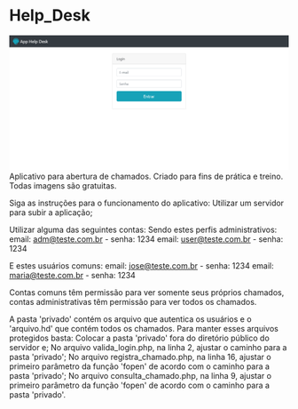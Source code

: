 # Help_Desk
<img src="img/help_desk.png" />
Aplicativo para abertura de chamados. Criado para fins de prática e treino. Todas imagens são gratuitas.

Siga as instruções para o funcionamento do aplicativo: 
Utilizar um servidor para subir a aplicação;

Utilizar alguma das seguintes contas:
Sendo estes perfis administrativos:
email: adm@teste.com.br - senha: 1234
email: user@teste.com.br - senha: 1234

E estes usuários comuns:
email: jose@teste.com.br - senha: 1234
email: maria@teste.com.br - senha: 1234

Contas comuns têm permissão para ver somente seus próprios chamados,
contas administrativas têm permissão para ver todos os chamados.

A pasta 'privado' contém os arquivo que autentica os usuários e o 'arquivo.hd' que contém todos os chamados.
Para manter esses arquivos protegidos basta:
Colocar a pasta 'privado' fora do diretório público do servidor e;
No arquivo valida_login.php, na linha 2, ajustar o caminho para a pasta 'privado';
No arquivo registra_chamado.php, na linha 16, ajustar o primeiro parâmetro da função 'fopen' de acordo com o caminho para a pasta 'privado';
No arquivo consulta_chamado.php, na linha 9, ajustar o primeiro parâmetro da função 'fopen' de acordo com o caminho para a pasta 'privado'.
